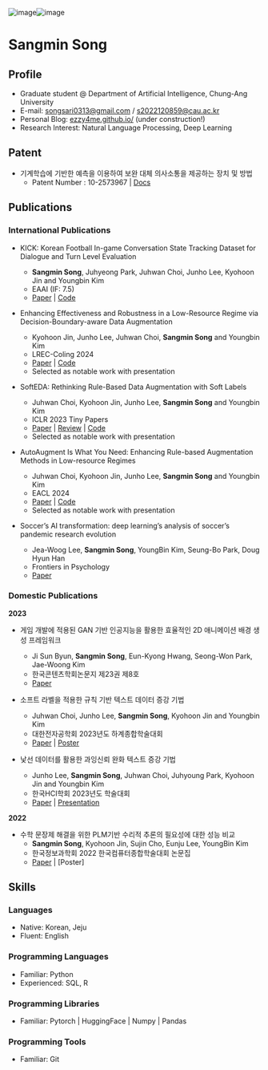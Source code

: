 ![image](https://github.com/user-attachments/assets/42aa4909-4493-4321-9fef-92e96b90bb5c)![image](https://github.com/user-attachments/assets/b32b08e2-8589-427b-b014-878f38e2a156)
# Sangmin Song

## Profile

- Graduate student @ Department of Artificial Intelligence, Chung-Ang University
- E-mail: [songsari0313@gmail.com](mailto:songsari0313@gmail.com) / [s2022120859@cau.ac.kr](mailto:s2022120859@cau.ac.kr)
- Personal Blog: [ezzy4me.github.io/](ezzy4me.github.io/) (under construction!)
- Research Interest: Natural Language Processing, Deep Learning


## Patent
- 기계학습에 기반한 예측을 이용하여 보완 대체 의사소통을 제공하는 장치 및 방법
  - Patent Number : 10-2573967 | [Docs](https://patentimages.storage.googleapis.com/68/33/a9/b9187b569dee84/KR102573967B1.pdf)

## Publications

### International Publications
- KICK: Korean Football In-game Conversation State Tracking Dataset for Dialogue and Turn Level Evaluation
  - **Sangmin Song**, Juhyeong Park, Juhwan Choi, Junho Lee,  Kyohoon Jin and Youngbin Kim
  - EAAI (IF: 7.5)
  - [Paper](https://www.sciencedirect.com/journal/engineering-applications-of-artificial-intelligence) | [Code](https://github.com/ezzy4me/KICK)

- Enhancing Effectiveness and Robustness in a Low-Resource Regime via Decision-Boundary-aware Data Augmentation
  - Kyohoon Jin, Junho Lee, Juhwan Choi, **Sangmin Song** and Youngbin Kim
  - LREC-Coling 2024
  - [Paper]([https://openreview.net/pdf?id=OiSbJbVWBJT](https://aclanthology.org/2024.lrec-main.525/)) | [Code]([https://github.com/c-juhwan/SoftEDA](https://aclanthology.org/2024.lrec-main.525/))
  - Selected as notable work with presentation

- SoftEDA: Rethinking Rule-Based Data Augmentation with Soft Labels
  - Juhwan Choi, Kyohoon Jin, Junho Lee, **Sangmin Song** and Youngbin Kim
  - ICLR 2023 Tiny Papers
  - [Paper](https://openreview.net/pdf?id=OiSbJbVWBJT) | [Review](https://openreview.net/forum?id=OiSbJbVWBJT) | [Code](https://github.com/c-juhwan/SoftEDA)
  - Selected as notable work with presentation

- AutoAugment Is What You Need: Enhancing Rule-based Augmentation Methods in Low-resource Regimes
  - Juhwan Choi, Kyohoon Jin, Junho Lee, **Sangmin Song** and Youngbin Kim
  - EACL 2024
  - [Paper]([https://openreview.net/pdf?id=OiSbJbVWBJT](https://arxiv.org/abs/2402.05584)) | [Code]([https://github.com/c-juhwan/SoftEDA](https://github.com/c-juhwan/soft-text-autoaugment))
  - Selected as notable work with presentation
    
- Soccer’s AI transformation: deep learning’s analysis of soccer’s pandemic research evolution
  - Jea-Woog Lee, **Sangmin Song**, YoungBin Kim, Seung-Bo Park, Doug Hyun Han
  - Frontiers in Psychology
  - [Paper](https://www.frontiersin.org/articles/10.3389/fpsyg.2023.1244404/abstract) 

### Domestic Publications
**2023**
- 게임 개발에 적용된 GAN 기반 인공지능을 활용한 효율적인 2D 애니메이션 배경 생성 프레임워크
  - Ji Sun Byun, **Sangmin Song**, Eun-Kyong Hwang, Seong-Won Park, Jae-Woong Kim
  - 한국콘텐츠학회논문지 제23권 제8호
  - [Paper](https://www.dbpia.co.kr/journal/articleDetail?nodeId=NODE11506194)

- 소프트 라벨을 적용한 규칙 기반 텍스트 데이터 증강 기법
  - Juhwan Choi, Junho Lee, **Sangmin Song**, Kyohoon Jin and Youngbin Kim
  - 대한전자공학회 2023년도 하계종합학술대회
  - [Paper](https://github.com/c-juhwan/c-juhwan/blob/main/Documents/Papers/소프트_라벨을_적용한_규칙_기반_텍스트_데이터_증강_기법_인쇄본.pdf) | [Poster](https://github.com/c-juhwan/c-juhwan/blob/main/Documents/Papers/소프트_라벨을_적용한_규칙_기반_텍스트_데이터_증강_기법_포스터.pdf)
    
- 낯선 데이터를 활용한 과잉신뢰 완화 텍스트 증강 기법
  - Junho Lee, **Sangmin Song**, Juhwan Choi, Juhyoung Park, Kyohoon Jin and Youngbin Kim
  - 한국HCI학회 2023년도 학술대회
  - [Paper](https://github.com/c-juhwan/c-juhwan/blob/main/Documents/Papers/낯선_데이터를_활용한_과잉신뢰_완화_텍스트_증강_기법_인쇄본.pdf) | [Presentation](https://github.com/c-juhwan/c-juhwan/blob/main/Documents/Papers/낯선_데이터를_활용한_과잉신뢰_완화_텍스트_증강_기법_발표자료.pptx)

**2022**
- 수학 문장제 해결을 위한 PLM기반 수리적 추론의 필요성에 대한 성능 비교
  - **Sangmin Song**, Kyohoon Jin, Sujin Cho, Eunju Lee, YoungBin Kim
  - 한국정보과학회 2022 한국컴퓨터종합학술대회 논문집
  - [Paper](https://www.dbpia.co.kr/journal/articleDetail?nodeId=NODE11113371) | [Poster]
    
## Skills

### Languages

- Native: Korean, Jeju
- Fluent: English

### Programming Languages

- Familiar: Python 
- Experienced: SQL, R

### Programming Libraries

- Familiar: Pytorch | HuggingFace | Numpy | Pandas

### Programming Tools

- Familiar: Git
